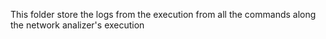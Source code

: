 This folder store the logs from the execution from all the commands along the network analizer's execution
